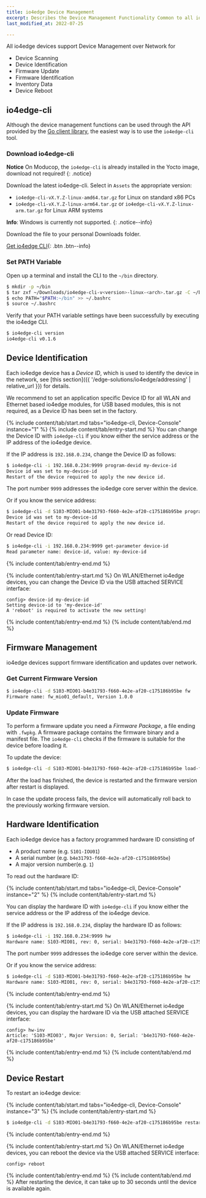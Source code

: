 ```yaml
---
title: io4edge Device Management
excerpt: Describes the Device Management Functionality Common to all io4edge Devices
last_modified_at: 2022-07-25

---
```


All io4edge devices support Device Management over Network for
  * Device Scanning
  * Device Identification
  * Firmware Update
  * Firmware Identification
  * Inventory Data
  * Device Reboot

## io4edge-cli
Although the device management functions can be used through the API provided by the [Go client library](https://github.com/ci4rail/io4edge-client-go), the easiest way is to use the `io4edge-cli` tool.

### Download io4edge-cli

**Notice** On Moducop, the `io4edge-cli` is already installed in the Yocto image, download not required!
{: .notice}


Download the latest io4edge-cli. Select in `Assets` the appropriate version:
* `io4edge-cli-vX.Y.Z-linux-amd64.tar.gz` for Linux on standard x86 PCs
* `io4edge-cli-vX.Y.Z-linux-arm64.tar.gz` or `io4edge-cli-vX.Y.Z-linux-arm.tar.gz` for Linux ARM systems

**Info**: Windows is currently not supported.
{: .notice--info}

Download the file to your personal Downloads folder.

[Get io4edge CLI](https://github.com/ci4rail/io4edge-client-go/releases){: .btn .btn--info}

### Set PATH Variable

Open up a terminal and install the CLI to the `~/bin` directory.
```bash
$ mkdir -p ~/bin
$ tar zxf ~/Downloads/io4edge-cli-v<version>-linux-<arch>.tar.gz -C ~/bin io4edge-cli
$ echo PATH="$PATH:~/bin" >> ~/.bashrc
$ source ~/.bashrc
```

Verify that your PATH variable settings have been successfully by executing the io4edge CLI.

```bash
$ io4edge-cli version
io4edge-cli v0.1.6
```

## Device Identification

Each io4edge device has a *Device ID*, which is used to identify the device in the network, see [this section]({{ '/edge-solutions/io4edge/addressing' | relative_url }}) for details.

We recommend to set an application specific Device ID for all WLAN and Ethernet based io4edge modules, for USB based modules, this is not required, as a Device ID has been set in the factory.


{% include content/tab/start.md tabs="io4edge-cli, Device-Console" instance="1" %}
{% include content/tab/entry-start.md %}
You can change the Device ID with `io4edge-cli` if you know either the service address or the IP address of the io4edge device.

If the IP address is `192.168.0.234`, change the Device ID as follows:

```bash
$ io4edge-cli -i 192.168.0.234:9999 program-devid my-device-id
Device id was set to my-device-id
Restart of the device required to apply the new device id.
```
The port number `9999` addresses the io4edge core server within the device.

Or if you know the service address:
```bash
$ io4edge-cli -d S103-MIO01-b4e31793-f660-4e2e-af20-c175186b95be program-devid my-device-id
Device id was set to my-device-id
Restart of the device required to apply the new device id.
```

Or read Device ID:
```bash
$ io4edge-cli -i 192.168.0.234:9999 get-parameter device-id
Read parameter name: device-id, value: my-device-id
```

{% include content/tab/entry-end.md %}

{% include content/tab/entry-start.md %}
On WLAN/Ethernet io4edge devices, you can change the Device ID via the USB attached SERVICE interface:

```
config> device-id my-device-id
Setting device-id to 'my-device-id'
A 'reboot' is required to activate the new setting!
```

{% include content/tab/entry-end.md %}
{% include content/tab/end.md %}

## Firmware Management

io4edge devices support firmware identification and updates over network.

### Get Current Firmware Version

```bash
$ io4edge-cli -d S103-MIO01-b4e31793-f660-4e2e-af20-c175186b95be fw
Firmware name: fw_mio01_default, Version 1.0.0
```

### Update Firmware

To perform a firmware update you need a *Firmware Package*, a file ending with `.fwpkg`.
A firmware package contains the firmware binary and a manifest file. The `io4edge-cli` checks if the firmware is suitable for the device before loading it.


To update the device:
```bash
$ io4edge-cli -d S103-MIO01-b4e31793-f660-4e2e-af20-c175186b95be load-firmware fw-mio03-default-1.2.0.fwpkg
```
After the load has finished, the device is restarted and the firmware version after restart is displayed.

In case the update process fails, the device will automatically roll back to the previously working firmware version.

## Hardware Identification

Each io4edge device has a factory programmed hardware ID consisting of
* A product name (e.g. `S101-IOU01`)
* A serial number (e.g. `b4e31793-f660-4e2e-af20-c175186b95be`)
* A major version number(e.g. `1`)

To read out the hardware ID:

{% include content/tab/start.md tabs="io4edge-cli, Device-Console" instance="2" %}
{% include content/tab/entry-start.md %}

You can display the hardware ID with `io4edge-cli` if you know either the service address or the IP address of the io4edge device.

If the IP address is `192.168.0.234`, display the hardware ID as follows:

```bash
$ io4edge-cli -i 192.168.0.234:9999 hw
Hardware name: S103-MIO01, rev: 0, serial: b4e31793-f660-4e2e-af20-c175186b95be
```

The port number `9999` addresses the io4edge core server within the device.

Or if you know the service address:

```bash
$ io4edge-cli -d S103-MIO01-b4e31793-f660-4e2e-af20-c175186b95be hw
Hardware name: S103-MIO01, rev: 0, serial: b4e31793-f660-4e2e-af20-c175186b95be
```

{% include content/tab/entry-end.md %}

{% include content/tab/entry-start.md %}
On WLAN/Ethernet io4edge devices, you can display the hardware ID via the USB attached SERVICE interface:

```
config> hw-inv
Article: 'S103-MIO03', Major Version: 0, Serial: 'b4e31793-f660-4e2e-af20-c175186b95be'
```

{% include content/tab/entry-end.md %}
{% include content/tab/end.md %}

## Device Restart

To restart an io4edge device:

{% include content/tab/start.md tabs="io4edge-cli, Device-Console" instance="3" %}
{% include content/tab/entry-start.md %}

```bash
$ io4edge-cli -d S103-MIO01-b4e31793-f660-4e2e-af20-c175186b95be restart
```

{% include content/tab/entry-end.md %}

{% include content/tab/entry-start.md %}
On WLAN/Ethernet io4edge devices, you can reboot the device via the USB attached SERVICE interface:

```
config> reboot
```

{% include content/tab/entry-end.md %}
{% include content/tab/end.md %}
After restarting the device, it can take up to 30 seconds until the device is available again.

